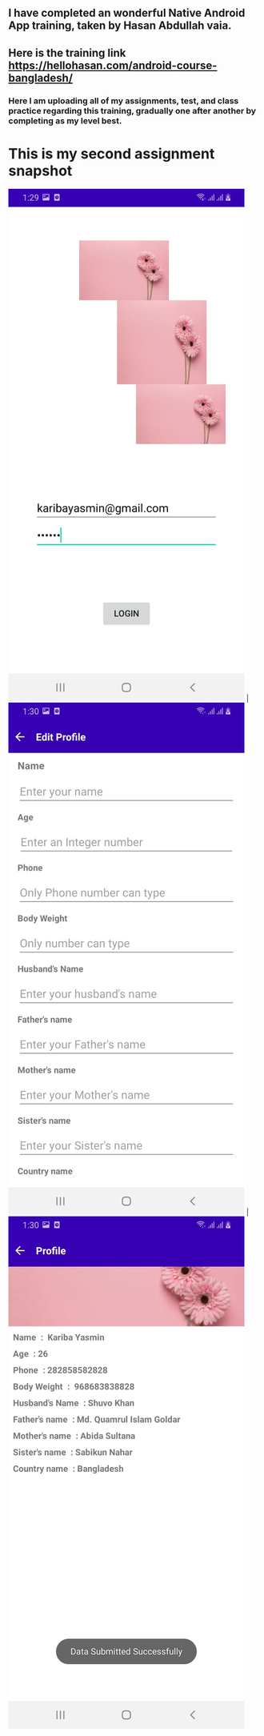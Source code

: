 ## I have completed an wonderful Native Android App training, taken by Hasan Abdullah vaia.
## Here is the training link https://hellohasan.com/android-course-bangladesh/
### Here I am uploading all of my assignments, test, and class practice regarding this training, gradually one after another by completing as my level best.

# This is my second assignment snapshot
![](https://github.com/Karibayasmin/AndroidTraining_Of_HasanAbdullahVaia/blob/main/assets/LoginPage.jpeg) | ![](https://github.com/Karibayasmin/AndroidTraining_Of_HasanAbdullahVaia/blob/main/assets/EditProfilePage.jpeg) | ![](https://github.com/Karibayasmin/AndroidTraining_Of_HasanAbdullahVaia/blob/main/assets/ProfilePage.jpeg)


